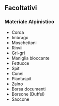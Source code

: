 <!-- # Lista materiali personali -->
## Facoltativi

### Materiale Alpinistico

* Corda
* Imbrago
* Moschettoni
* Rinvii
* Gri-gri 
* Maniglia bloccante
* Fettucce
* Spit
* Cunei
* Piantaspit
* Zaino
* Borsa documenti
* Borsone (Duffel)
* Saccone

